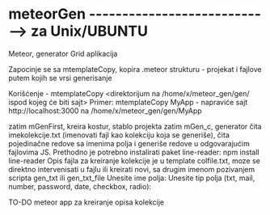 # meteorGen   ----------------------------> za Unix/UBUNTU
Meteor, generator Grid aplikacija

Zapocinje se sa mtemplateCopy,
kopira .meteor strukturu - projekat i fajlove putem kojih se vrsi generisanje

Korišćenje - mtemplateCopy <direktorijum na /home/x/meteor_gen/gen/ ispod kojeg će biti sajt>
   Primer:   mtemplateCopy MyApp - napraviće sajt http://localhost:3000 na /home/x/meteor_gen/gen/MyApp

zatim mGenFirst, kreira kostur, stablo projekta
zatim mGen_c, generator čita imekolekcije.txt (imenovati fajl kao kolekciju koja se generiše),
čita pojedinačne redove sa imenima polja i generiše redove u odgovarajućim fajlovima JS.
Prethodno je potrebno instalirati paket line-reader: npm install line-reader
Opis fajla za kreiranje kolekcije je u template colfile.txt,
moze se direktno intervenisati u fajlu ili kreirati novi, sa drugim imenom
pozivanjem scripta  gen_txt ili gen_txt_file
Unesite ime polja:
Unesite tip polja (txt, mail, number, password, date, checkbox, radio):


TO-DO
meteor app za kreiranje opisa kolekcije
